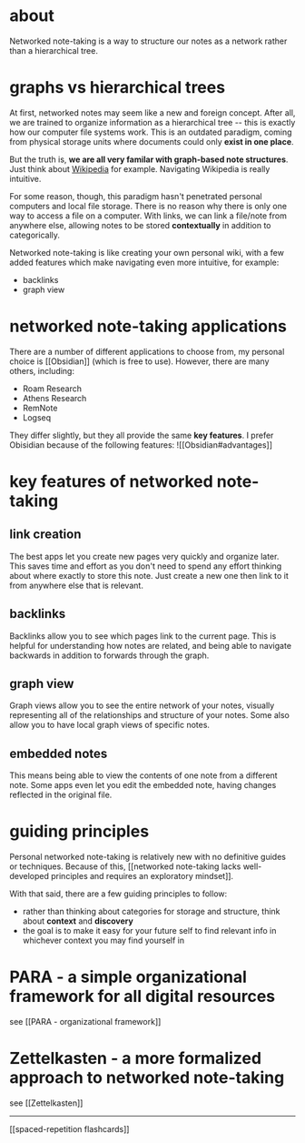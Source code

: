 # about
Networked note-taking is a way to structure our notes as a network rather than a hierarchical tree.

# graphs vs hierarchical trees
At first, networked notes may seem like a new and foreign concept. After all, we are trained to organize information as a hierarchical tree -- this is exactly how our computer file systems work. This is an outdated paradigm, coming from physical storage units where documents could only **exist in one place**.

But the truth is, **we are all very familar with graph-based note structures**. Just think about [Wikipedia](https://en.wikipedia.org/wiki/Personal_knowledge_management) for example. Navigating Wikipedia is really intuitive.

For some reason, though, this paradigm hasn't penetrated personal computers and local file storage. There is no reason why there is only one way to access a file on a computer. With links, we can link a file/note from anywhere else, allowing notes to be stored **contextually** in addition to categorically.

Networked note-taking is like creating your own personal wiki, with a few added features which make navigating even more intuitive, for example:
- backlinks
- graph view

# networked note-taking applications
There are a number of different applications to choose from, my personal choice is [[Obsidian]] (which is free to use). However, there are many others, including:
- Roam Research
- Athens Research
- RemNote
- Logseq

They differ slightly, but they all provide the same **key features**. I prefer Obisidian because of the following features:
![[Obsidian#advantages]]

# key features of networked note-taking
## link creation
The best apps let you create new pages very quickly and organize later. This saves time and effort as you don't need to spend any effort thinking about where exactly to store this note. Just create a new one then link to it from anywhere else that is relevant.
## backlinks
Backlinks allow you to see which pages link to the current page. This is helpful for understanding how notes are related, and being able to navigate backwards in addition to forwards through the graph.

## graph view
Graph views allow you to see the entire network of your notes, visually representing all of the relationships and structure of your notes. Some also allow you to have local graph views of specific notes.

## embedded notes
This means being able to view the contents of one note from a different note. Some apps even let you edit the embedded note, having changes reflected in the original file.


# guiding principles
Personal networked note-taking is relatively new with no definitive guides or techniques. Because of this, [[networked note-taking lacks well-developed principles and requires an exploratory mindset]].

With that said, there are a few guiding principles to follow:
- rather than thinking about categories for storage and structure, think about **context** and **discovery**
- the goal is to make it easy for your future self to find relevant info in whichever context you may find yourself in

# PARA - a simple organizational framework for all digital resources
see [[PARA - organizational framework]]
# Zettelkasten - a more formalized approach to networked note-taking
see [[Zettelkasten]]

---
[[spaced-repetition flashcards]]